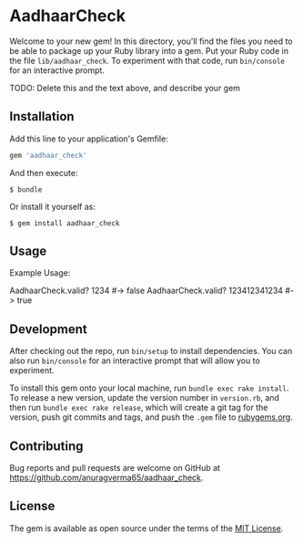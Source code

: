 # AadhaarCheck

Welcome to your new gem! In this directory, you'll find the files you need to be able to package up your Ruby library into a gem. Put your Ruby code in the file `lib/aadhaar_check`. To experiment with that code, run `bin/console` for an interactive prompt.

TODO: Delete this and the text above, and describe your gem

## Installation

Add this line to your application's Gemfile:

```ruby
gem 'aadhaar_check'
```

And then execute:

    $ bundle

Or install it yourself as:

    $ gem install aadhaar_check

## Usage

Example Usage:

AadhaarCheck.valid? 1234 #-> false
AadhaarCheck.valid? 123412341234 #-> true

## Development

After checking out the repo, run `bin/setup` to install dependencies. You can also run `bin/console` for an interactive prompt that will allow you to experiment.

To install this gem onto your local machine, run `bundle exec rake install`. To release a new version, update the version number in `version.rb`, and then run `bundle exec rake release`, which will create a git tag for the version, push git commits and tags, and push the `.gem` file to [rubygems.org](https://rubygems.org).

## Contributing

Bug reports and pull requests are welcome on GitHub at https://github.com/anuragverma65/aadhaar_check.


## License

The gem is available as open source under the terms of the [MIT License](http://opensource.org/licenses/MIT).

